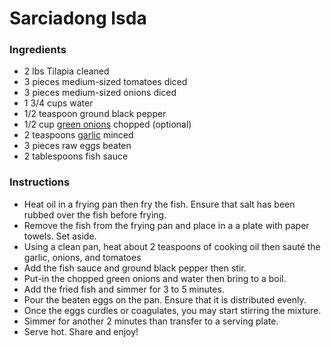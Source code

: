 # Sarciadong Isda

### Ingredients

- 2 lbs Tilapia cleaned
- 3 pieces medium-sized tomatoes diced
- 3 pieces medium-sized onions diced
- 1 3/4 cups water
- 1/2 teaspoon ground black pepper
- 1/2 cup [green onions](https://panlasangpinoy.com/green-onion/) chopped (optional)
- 2 teaspoons [garlic](https://panlasangpinoy.com/what-is-garlic/) minced
- 3 pieces raw eggs beaten
- 2 tablespoons fish sauce

### Instructions

- Heat oil in a frying pan then fry the fish. Ensure that salt has been rubbed over the fish before frying.
- Remove the fish from the frying pan and place in a a plate with paper towels. Set aside.
- Using a clean pan, heat about 2 teaspoons of cooking oil then sauté the garlic, onions, and tomatoes
- Add the fish sauce and ground black pepper then stir.
- Put-in the chopped green onions and water then bring to a boil.
- Add the fried fish and simmer for 3 to 5 minutes.
- Pour the beaten eggs on the pan. Ensure that it is distributed evenly.
- Once the eggs curdles or coagulates, you may start stirring the mixture.
- Simmer for another 2 minutes than transfer to a serving plate.
- Serve hot. Share and enjoy!

